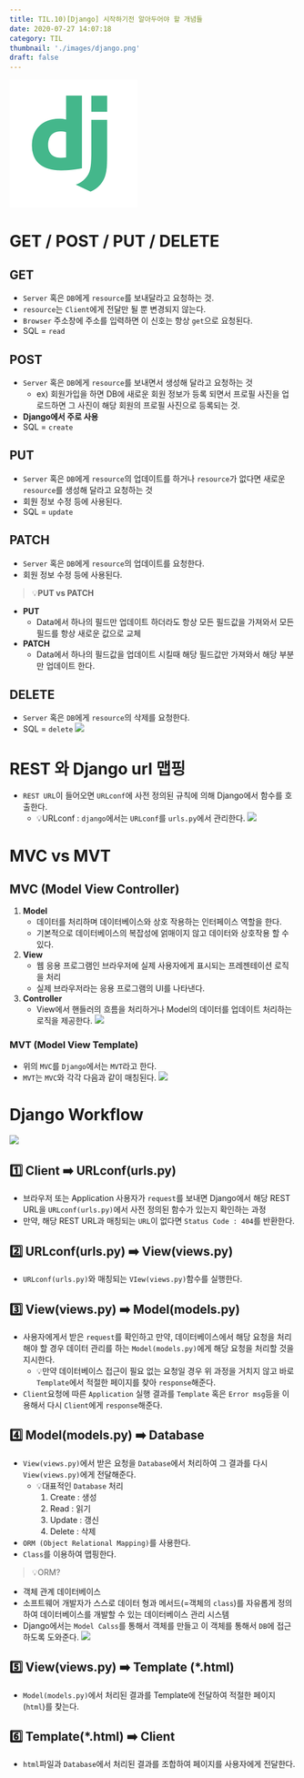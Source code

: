 ```yaml
---
title: TIL.10)[Django] 시작하기전 알아두어야 할 개념들
date: 2020-07-27 14:07:18
category: TIL
thumbnail: './images/django.png'
draft: false
---
```


![](./images/django.png)

# GET / POST / PUT / DELETE

## GET

- `Server` 혹은 `DB`에게 `resource`를 보내달라고 요청하는 것.
- `resource`는 `Client`에게 전달만 될 뿐 변경되지 않는다.
- `Browser` 주소창에 주소를 입력하면 이 신호는 항상 `get`으로 요청된다.
- SQL = `read`

## POST

- `Server` 혹은 `DB`에게 `resource`를 보내면서 생성해 달라고 요청하는 것
    - ex) 회원가입을 하면 DB에 새로운 회원 정보가 등록 되면서 프로필 사진을 업로드하면 그 사진이 해당 회원의 프로필 사진으로 등록되는 것.
- **Django에서 주로 사용**
- SQL = `create`

## PUT

- `Server` 혹은 `DB`에게 `resource`의 업데이트를 하거나 `resource`가 없다면 새로운 `resource`를 생성해 달라고 요청하는 것
- 회원 정보 수정 등에 사용된다.
- SQL = `update`

## PATCH

- `Server` 혹은 `DB`에게 `resource`의 업데이트를 요청한다.
- 회원 정보 수정 등에 사용된다.

> 💡**PUT vs PATCH**
- **PUT**
    - Data에서 하나의 필드만 업데이트 하더라도 항상 모든 필드값을 가져와서 모든 필드를 항상 새로운 값으로 교체
- **PATCH**
    - Data에서 하나의 필드값을 업데이트 시킬때 해당 필드값만 가져와서 해당 부분만 업데이트 한다.

## DELETE

- `Server` 혹은 `DB`에게 `resource`의 삭제를 요청한다.
- SQL = `delete`
![](https://images.velog.io/images/yongineer1990/post/ed1fc967-ced2-4074-921c-80b0ef8b7a23/image.png)

# REST 와 Django url 맵핑

- `REST URL`이 들어오면 `URLconf`에 사전 정의된 규칙에 의해 Django에서 함수를 호출한다.
    - 💡URLconf : `django`에서는 `URLconf`를 `urls.py`에서 관리한다.
![](https://images.velog.io/images/yongineer1990/post/71ad1252-c150-431f-8366-0d0076de641d/image.png)

# MVC vs MVT

## MVC (Model View Controller)

1. **Model**
    - 데이터를 처리하며 데이터베이스와 상호 작용하는 인터페이스 역할을 한다.
    - 기본적으로 데이터베이스의 복잡성에 얽매이지 않고 데이터와 상호작용 할 수 있다.
2. **View**
    - 웹 응용 프로그램인 브라우저에 실제 사용자에게 표시되는 프레젠테이션 로직을 처리
    - 실제 브라우저라는 응용 프로그램의 UI를 나타낸다.
3. **Controller**
    - View에서 핸들러의 흐름을 처리하거나 Model의 데이터를 업데이트 처리하는 로직을 제공한다.
![](https://images.velog.io/images/yongineer1990/post/71b19e7d-6ef2-447b-a90f-f9d942c5f030/image.png)

### MVT (Model View Template)

- 위의 `MVC`를 `Django`에서는 `MVT`라고 한다.
- `MVT`는 `MVC`와 각각 다음과 같이 매칭된다.
![](https://images.velog.io/images/yongineer1990/post/d41eb5a3-3581-45ee-b648-dccd69740c31/image.png)

# Django Workflow
![](https://images.velog.io/images/yongineer1990/post/17296c1e-ced0-4bdf-8b91-a979d3b20c4b/image.png)

## 1️⃣ Client ➡️ URLconf(urls.py)

- 브라우저 또는 Application 사용자가 `request`를 보내면 Django에서 해당 REST URL을 `URLconf(urls.py)`에서 사전 정의된 함수가 있는지 확인하는 과정
- 만약, 해당 REST URL과 매칭되는 `URL`이 없다면 `Status Code : 404`를 반환한다.

## 2️⃣ URLconf(urls.py) ➡️ View(views.py)

- `URLconf(urls.py)`와 매칭되는 `VIew(views.py)`함수를 실행한다.

## 3️⃣ View(views.py) ➡️ Model(models.py)

- 사용자에게서 받은 `request`를 확인하고 만약, 데이터베이스에서 해당 요청을 처리해야 할 경우 데이터 관리를 하는 `Model(models.py)`에게 해당 요청을 처리할 것을 지시한다.
    - 💡만약 데이터베이스 접근이 필요 없는 요청일 경우 위 과정을 거치지 않고 바로 `Template`에서 적절한 페이지를 찾아 `response`해준다.
- `Client`요청에 따른 `Application` 실행 결과를 `Template` 혹은 `Error msg`등을 이용해서 다시 `Client`에게 `response`해준다.

## 4️⃣ Model(models.py) ➡️ Database

- `View(views.py)`에서 받은 요청을 `Database`에서 처리하여 그 결과를 다시 `View(views.py)`에게 전달해준다.
    - 💡대표적인 `Database` 처리
        1. Create : 생성
        2. Read : 읽기
        3. Update : 갱신
        4. Delete : 삭제
- `ORM (Object Relational Mapping)`를 사용한다.
- `Class`를 이용하여 맵핑한다.

> 💡ORM?
- 객체 관계 데이터베이스
- 소프트웨어 개발자가 스스로 데이터 형과 메서드(=객체의 `class`)를 자유롭게 정의하여 데이터베이스를 개발할 수 있는 데이터베이스 관리 시스템
- Django에서는 `Model Calss`를 통해서 객체를 만들고 이 객체를 통해서 `DB`에 접근하도록 도와준다.
![](https://images.velog.io/images/yongineer1990/post/32e52696-b6b9-464f-8d19-b06c32eec6f9/image.png)

## 5️⃣ View(views.py) ➡️ Template (*.html)

- `Model(models.py)`에서 처리된 결과를 Template에 전달하여 적절한 페이지 (`html`)를 찾는다.

## 6️⃣ Template(*.html) ➡️ Client

- `html`파일과 `Database`에서 처리된 결과를 조합하여 페이지를 사용자에게 전달한다.
